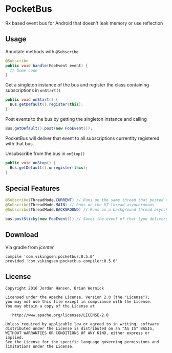 # PocketBus
Rx based event bus for Android that doesn't leak memory or use reflection

## Usage
Annotate methods with `@Subscribe`
```java
@Subscribe
public void handle(FooEvent event) {
  // Some code
}
```

Get a singleton instance of the bus and register the class containing subscriptions in `onStart()`
```java
public void onStart() {
  Bus.getDefault().register(this);
}
```

Post events to the bus by getting the singleton instance and calling
```java
Bus.getDefault().post(new FooEvent());
```
PocketBus will deliver that event to all subscriptions currentlty registered with that bus.

Unsubscribe from the bus in `onStop()`
```java
public void onStop() {
  Bus.getDefault().unregister(this);
}
```

## Special Features
```Java
@Subscribe(ThreadMode.CURRENT) // Runs on the same thread that posted the event asynchronous (default)
@Subscribe(ThreadMode.MAIN) // Runs on the UI thread asynchronous
@Subscribe(ThreadMode.BACKGROUND) // Runs on a background thread asynchronous
```

```java
bus.postSticky(new FooEvent()) // Saves the event of that type delivers it to a subscription on registration
```

## Download
Via gradle from *jcenter*
```
compile 'com.vikingsen:pocketbus:0.5.0'
provided 'com.vikingsen:pocketbus-compiler:0.5.0'
```

License
-------

    Copyright 2016 Jordan Hansen, Brian Wernick

    Licensed under the Apache License, Version 2.0 (the "License");
    you may not use this file except in compliance with the License.
    You may obtain a copy of the License at

       http://www.apache.org/licenses/LICENSE-2.0

    Unless required by applicable law or agreed to in writing, software
    distributed under the License is distributed on an "AS IS" BASIS,
    WITHOUT WARRANTIES OR CONDITIONS OF ANY KIND, either express or implied.
    See the License for the specific language governing permissions and
    limitations under the License.
